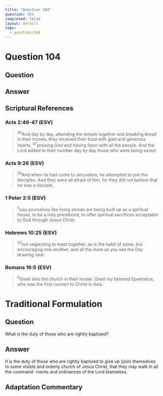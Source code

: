 ```yaml
---
title: "Question 104"
question: 104
completed: false
layout: default
tags:
  - question/104
---
```

# Question 104

## Question


## Answer


## Scriptural References
### Acts 2:46-47 (ESV)
> <sup>46</sup>And day by day, attending the temple together and breaking bread in their homes, they received their food with glad and generous hearts,
> <sup>47</sup>praising God and having favor with all the people. And the Lord added to their number day by day those who were being saved.

### Acts 9:26 (ESV)
> <sup>26</sup>And when he had come to Jerusalem, he attempted to join the disciples. And they were all afraid of him, for they did not believe that he was a disciple.

### 1 Peter 2:5 (ESV)
> <sup>5</sup>you yourselves like living stones are being built up as a spiritual house, to be a holy priesthood, to offer spiritual sacrifices acceptable to God through Jesus Christ.

### Hebrews 10:25 (ESV)
> <sup>25</sup>not neglecting to meet together, as is the habit of some, but encouraging one another, and all the more as you see the Day drawing near.

### Romans 16:5 (ESV)
> <sup>5</sup>Greet also the church in their house. Greet my beloved Epaenetus, who was the first convert to Christ in Asia.

# Traditional Formulation
## Question
What is the duty of those who are rightly baptized?

## Answer
It is the duty of those who are rightly baptized to give up (join) themselves to some visible and orderly church of Jesus Christ, that they may walk in all the command- ments and ordinances of the Lord blameless.

## Adaptation Commentary
